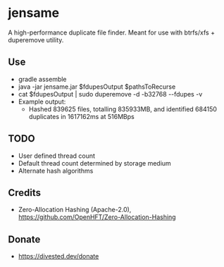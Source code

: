 jensame
=======

A high-performance duplicate file finder.
Meant for use with btrfs/xfs + duperemove utility.

Use
---
- gradle assemble
- java -jar jensame.jar $fdupesOutput $pathsToRecurse
- cat $fdupesOutput | sudo duperemove -d -b32768 --fdupes -v
- Example output:
    - Hashed 839625 files, totalling 835933MB, and identified 684150 duplicates in 1617162ms at 516MBps

TODO
----
- User defined thread count
- Default thread count determined by storage medium
- Alternate hash algorithms

Credits
-------
- Zero-Allocation Hashing (Apache-2.0), https://github.com/OpenHFT/Zero-Allocation-Hashing

Donate
-------
- https://divested.dev/donate

